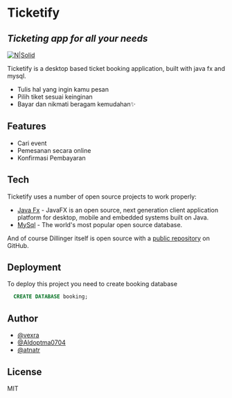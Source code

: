# Ticketify
## _Ticketing app for all your needs_

[![N|Solid](https://upload.wikimedia.org/wikipedia/en/c/cc/JavaFX_Logo.png)](https://nodesource.com/products/nsolid)

Ticketify is a desktop based ticket booking application, built with java fx and mysql.

- Tulis hal yang ingin kamu pesan
- Pilih tiket sesuai keinginan
- Bayar dan nikmati beragam kemudahan✨

## Features

- Cari event
- Pemesanan secara online
- Konfirmasi Pembayaran

## Tech

Ticketify uses a number of open source projects to work properly:

- [Java Fx](https://openjfx.io/) - JavaFX is an open source, next generation client application platform for desktop, mobile and embedded systems built on Java.
- [MySql](https://www.mysql.com/) - The world's most popular open source database.

And of course Dillinger itself is open source with a [public repository](https://github.com/vexra/OOP/tree/master/Netbeans/Booking)
 on GitHub.
 
## Deployment

To deploy this project you need to create booking database

```sql
  CREATE DATABASE booking;
```

## Author
- [@vexra](https://github.com/vexra/)
- [@Aldoptma0704](https://github.com/Aldoptma0704)
- [@atnatr](https://github.com/atnatr)

## License

MIT
